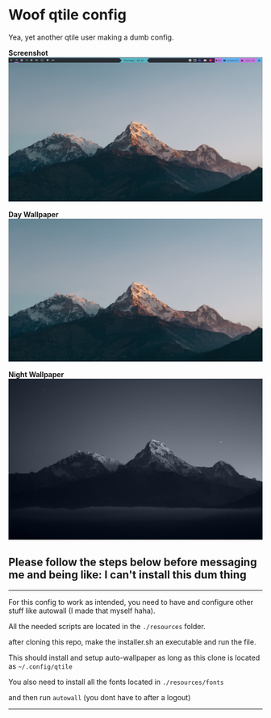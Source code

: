# Woof qtile config

Yea, yet another qtile user making a dumb config.

**Screenshot**
<img src='for-github/screenshot.png'>

**Day Wallpaper**
<img src='resources/auto-wallpaper/day.jpg'>

**Night Wallpaper**
<img src='resources/auto-wallpaper/night.jpg'>

## Please follow the steps below before messaging me and being like: I can't install this dum thing

---

For this config to work as intended, you need to have and configure other stuff like autowall (I made that myself haha).

All the needed scripts are located in the `./resources` folder.

after cloning this repo,
make the installer.sh an executable and run the file.

This should install and setup auto-wallpaper as long as this clone is located as `~/.config/qtile`

You also need to install all the fonts located in `./resources/fonts`

and then run `autowall` (you dont have to after a logout)

---
